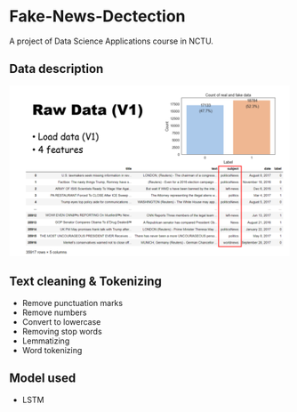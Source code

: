 # Fake-News-Dectection
A project of Data Science Applications course in NCTU.
## Data description
![35917 rows * 5 columns](V1_image.jpg)
## Text cleaning & Tokenizing
- Remove punctuation marks
- Remove numbers
- Convert to lowercase
- Removing stop words
- Lemmatizing
- Word tokenizing
## Model used
- LSTM

